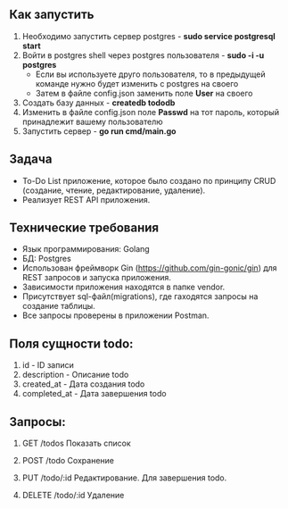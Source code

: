 ## Как запустить
1. Необходимо запустить сервер postgres - **sudo service postgresql start** 
2. Войти в postgres shell через postgres пользователя - **sudo -i -u postgres** 
    * Если вы используете друго пользователя, то в предыдущей команде нужно будет изменить с postgres на своего
    * Затем в файле config.json заменить поле **User** на своего
4. Создать базу данных - **createdb tododb**
5. Изменить в файле config.json поле **Passwd** на тот пароль, который принадлежит вашему пользователю 
6. Запустить сервер - **go run cmd/main.go**



## Задача
* To-Do List приложение, которое было создано по принципу CRUD (создание, чтение, редактирование, удаление).
* Реализует REST API приложения.


## Технические требования
* Язык программирования: Golang
* БД: Postgres
* Использован фреймворк Gin (https://github.com/gin-gonic/gin) для REST запросов и запуска приложения.
* Зависимости приложения находятся в папке vendor.
* Присутствует sql-файл(migrations), где гаходятся запросы на создание таблицы.
* Все запросы проверены в приложении Postman.

## Поля сущности todo:
1) id - ID записи
2) description - Описание todo
3) created_at - Дата создания todo
4) completed_at - Дата завершения todo

## Запросы:
1) GET /todos
Показать список

2) POST /todo
Сохранение

3) PUT /todo/:id
Редактирование. Для завершения todo.

4) DELETE /todo/:id
Удаление



